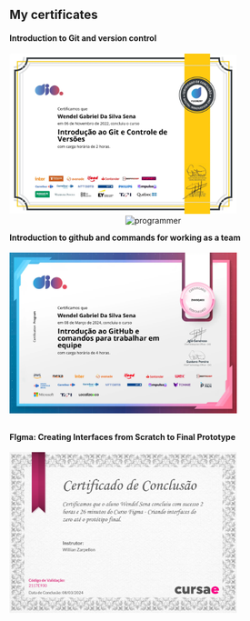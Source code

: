 ## My certificates

<div>
  <h4>Introduction to Git and version control</h4>
  <img width="400" src="GitP1Certificado_page-0001.jpg">
  <img align="right" width="300" alt="programmer" src="https://media0.giphy.com/media/v1.Y2lkPTc5MGI3NjExOHMxNHdpeWZ3ZndiM2NxOTM5YXRhbmE5cHkyOWNqdmF4OHlvZnYzNiZlcD12MV9pbnRlcm5hbF9naWZfYnlfaWQmY3Q9Zw/Dk57URqjqjHjNGHeMV/giphy.gif">
</div>

##

<div>
  <h4>Introduction to github and commands for working as a team</h4>
  <img width="400" src="GitP2Certificado_page-0001.jpg">
</div>

##

<div>
  <h4>FIgma: Creating Interfaces from Scratch to Final Prototype</h4>
  <img width="400" src="FigmaCertificado_page-0001.jpg">
</div>

##
